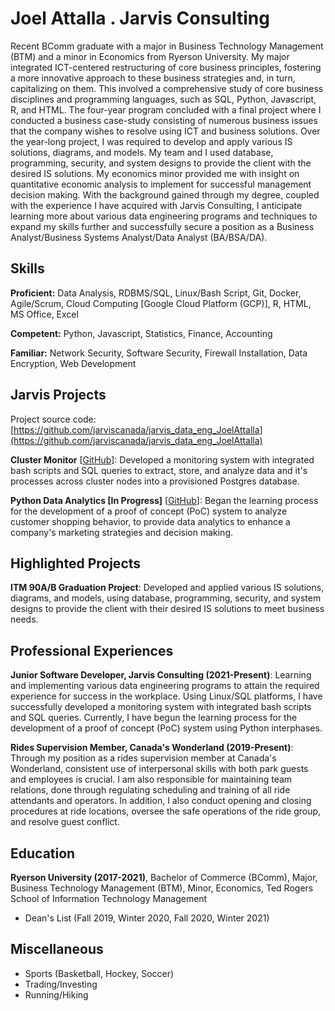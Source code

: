 # Joel Attalla . Jarvis Consulting

Recent BComm graduate with a major in Business Technology Management (BTM) and a minor in Economics from Ryerson University. My major integrated ICT-centered restructuring of core business principles, fostering a more innovative approach to these business strategies and, in turn, capitalizing on them. This involved a comprehensive study of core business disciplines and programming languages, such as SQL, Python, Javascript, R, and HTML. The four-year program concluded with a final project where I conducted a business case-study consisting of numerous business issues that the company wishes to resolve using ICT and business solutions. Over the year-long project, I was required to develop and apply various IS solutions, diagrams, and models. My team and I used database, programming, security, and system designs to provide the client with the desired IS solutions. My economics minor provided me with insight on quantitative economic analysis to implement for successful management decision making. With the background gained through my degree, coupled with the experience I have acquired with Jarvis Consulting, I anticipate learning more about various data engineering programs and techniques to expand my skills further and successfully secure a position as a Business Analyst/Business Systems Analyst/Data Analyst (BA/BSA/DA).

## Skills

**Proficient:** Data Analysis, RDBMS/SQL, Linux/Bash Script, Git, Docker, Agile/Scrum, Cloud Computing [Google Cloud Platform (GCP)], R, HTML, MS Office, Excel

**Competent:** Python, Javascript, Statistics, Finance, Accounting

**Familiar:** Network Security, Software Security, Firewall Installation, Data Encryption, Web Development

## Jarvis Projects

Project source code: [https://github.com/jarviscanada/jarvis_data_eng_JoelAttalla](https://github.com/jarviscanada/jarvis_data_eng_JoelAttalla)


**Cluster Monitor** [[GitHub](https://github.com/jarviscanada/jarvis_data_eng_JoelAttalla/tree/master/linux_sql)]: Developed a monitoring system with integrated bash scripts and SQL queries to extract, store, and analyze data and it's processes across cluster nodes into a provisioned Postgres database.

**Python Data Analytics [In Progress]** [[GitHub](https://github.com/jarviscanada/jarvis_data_eng_JoelAttalla/tree/master)]: Began the learning process for the development of a proof of concept (PoC) system to analyze customer shopping behavior, to provide data analytics to enhance a company's marketing strategies and decision making. 


## Highlighted Projects
**ITM 90A/B Graduation Project**: Developed and applied various IS solutions, diagrams, and models, using database, programming, security, and system designs to provide the client with their desired IS solutions to meet business needs.


## Professional Experiences

**Junior Software Developer, Jarvis Consulting (2021-Present)**: Learning and implementing various data engineering programs to attain the required experience for success in the workplace. Using Linux/SQL platforms, I have successfully developed a monitoring system with integrated bash scripts and SQL queries. Currently, I have begun the learning process for the development of a proof of concept (PoC) system using Python interphases.

**Rides Supervision Member, Canada's Wonderland (2019-Present)**: Through my position as a rides supervision member at Canada's Wonderland, consistent use of interpersonal skills with both park guests and employees is crucial. I am also responsible for maintaining team relations, done through regulating scheduling and training of all ride attendants and operators. In addition, I also conduct opening and closing procedures at ride locations, oversee the safe operations of the ride group, and resolve guest conflict.


## Education
**Ryerson University (2017-2021)**, Bachelor of Commerce (BComm), Major, Business Technology Management (BTM), Minor, Economics, Ted Rogers School of Information Technology Management
- Dean's List (Fall 2019, Winter 2020, Fall 2020, Winter 2021)


## Miscellaneous
- Sports (Basketball, Hockey, Soccer)
- Trading/Investing
- Running/Hiking